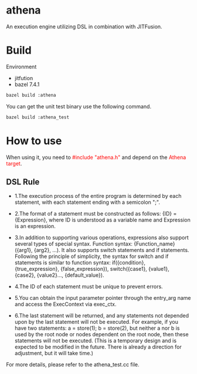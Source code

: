 # athena

An execution engine utilizing DSL in combination with JITFusion.

# Build
Environment

  * jitfution
  * bazel 7.4.1

```bash
bazel build :athena
```
You can get the unit test binary use the following command.
```bash
bazel build :athena_test
```

# How to use
When using it, you need to <span style="color:red">#include "athena.h"</span> and depend on the <span style="color:red">Athena target</span>.

## DSL Rule

* 1.The execution process of the entire program is determined by each statement, with each statement ending with a semicolon ";".

* 2.The format of a statement must be constructed as follows: {ID} = {Expression}, where ID is understood as a variable name and Expression is an expression.

* 3.In addition to supporting various operations, expressions also support several types of special syntax. Function syntax: {Function_name}({arg1}, {arg2}, ...). It also supports switch statements and if statements. Following the principle of simplicity, the syntax for switch and if statements is similar to function syntax: if({condition}, {true_expression}, {false_expression}), switch({case1}, {value1}, {case2}, {value2}..., {default_value}).

* 4.The ID of each statement must be unique to prevent errors.

* 5.You can obtain the input parameter pointer through the entry_arg name and access the ExecContext via exec_ctx.

* 6.The last statement will be returned, and any statements not depended upon by the last statement will not be executed. For example, if you have two statements: a = store(1); b = store(2), but neither a nor b is used by the root node or nodes dependent on the root node, then these statements will not be executed. (This is a temporary design and is expected to be modified in the future. There is already a direction for adjustment, but it will take time.)

For more details, please refer to the athena_test.cc file.
